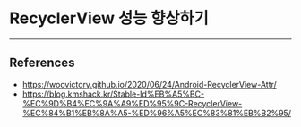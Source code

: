 # RecyclerView 성능 향상하기

---


## References

- https://woovictory.github.io/2020/06/24/Android-RecyclerView-Attr/
- https://blog.kmshack.kr/Stable-Id%EB%A5%BC-%EC%9D%B4%EC%9A%A9%ED%95%9C-RecyclerView-%EC%84%B1%EB%8A%A5-%ED%96%A5%EC%83%81%EB%B2%95/